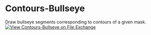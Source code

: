 # Contours-Bullseye
Draw bullseye segments corresponding to contours of a given mask.
[![View Contours-Bullseye on File Exchange](https://www.mathworks.com/matlabcentral/images/matlab-file-exchange.svg)](https://www.mathworks.com/matlabcentral/fileexchange/98479-contours-bullseye)
